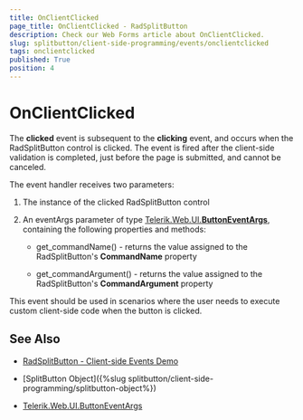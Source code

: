 ```yaml
---
title: OnClientClicked
page_title: OnClientClicked - RadSplitButton
description: Check our Web Forms article about OnClientClicked.
slug: splitbutton/client-side-programming/events/onclientclicked
tags: onclientclicked
published: True
position: 4
---
```


# OnClientClicked


The **clicked** event is subsequent to the **clicking** event, and occurs when the RadSplitButton control is clicked. The event is fired after the client-side validation is completed, just before the page is submitted, and cannot be canceled.

The event handler receives two parameters:

1. The instance of the clicked RadSplitButton control

1. An eventArgs parameter of type [Telerik.Web.UI.**ButtonEventArgs**](https://docs.telerik.com/devtools/aspnet-ajax/api/client/args/Telerik.Web.UI.ButtonEventArgs), containing the following properties and methods:

	* get_commandName() - returns the value assigned to the RadSplitButton's **CommandName** property

	* get_commandArgument() - returns the value assigned to the RadSplitButton's **CommandArgument** property

This event should be used in scenarios where the user needs to execute custom client-side code when the button is clicked.

## See Also

 * [RadSplitButton - Client-side Events Demo](https://demos.telerik.com/aspnet-ajax/splitbutton/client-side-events/defaultcs.aspx)

 * [SplitButton Object]({%slug splitbutton/client-side-programming/splitbutton-object%})
 
 * [Telerik.Web.UI.ButtonEventArgs](https://docs.telerik.com/devtools/aspnet-ajax/api/client/args/Telerik.Web.UI.ButtonEventArgs)

